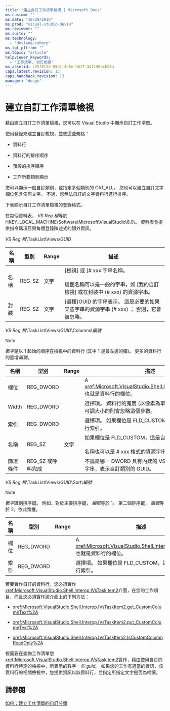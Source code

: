 ```yaml
---
title: "建立自訂工作清單檢視 | Microsoft Docs"
ms.custom: ""
ms.date: "10/29/2016"
ms.prod: "visual-studio-dev14"
ms.reviewer: ""
ms.suite: ""
ms.technology: 
  - "devlang-csharp"
ms.tgt_pltfrm: ""
ms.topic: "article"
helpviewer_keywords: 
  - "工作清單, 自訂檢視"
ms.assetid: c25f8f5d-55a1-4b5e-b617-3d1140bcb98a
caps.latest.revision: 13
caps.handback.revision: 13
manager: "douge"
---
```

# 建立自訂工作清單檢視
藉由建立自訂工作清單檢視，您可以在 Visual Studio 中顯示自訂工作清單。  
  
 使用登錄來建立自訂檢視，並使這些規格：  
  
-   資料行  
  
-   資料行的排序順序  
  
-   預設的排序順序  
  
-   工作所要類別顯示  
  
 您可以顯示一個自訂類別，或指定多個類別的 CAT\_ALL。  您也可以建立自訂文字欄位包含任何文字。  不過，您無法自訂的文字資料行進行排序。  
  
 下表顯示自訂工作清單檢視的登錄格式。  
  
 在每個資料表，  *VS Reg 根*等於 HKEY\_LOCAL\_MACHINE\\Software\\Microsoft\\VisualStudio\\8.0\\。  資料表會提供指令碼項目與每個登錄陳述式的額外資訊。  
  
 *VS Reg 根*\\TaskList\\Views\\*GUID*  
  
|名稱|型別|Range|描述|  
|--------|--------|-----------|--------|  
|名稱|REG\_SZ|文字|\[檢視\] 或 \[\# xxx 字串名稱。<br /><br /> 這個名稱可以是一般的字串，如 \[我的自訂檢視\] 或在封裝中 \(\# xxx\) 的資源字串。|  
|封裝|REG\_SZ|文字|\[選擇\]GUID 的字串表示。  這是必要的如果某些字串的資源字串 \(\# xxx\) ； 否則，它會被忽略。|  
  
 *VS Reg 根*\\TaskList\\Views\\*GUID*\\Columns\\*編號*  
  
> [!NOTE]
>  *數字*是以 1 起始的順序在檢視中的資料行 \(其中 1 是最左邊的欄\)。  更多的資料行的遞增*編號*。  
  
|名稱|型別|Range|描述|  
|--------|--------|-----------|--------|  
|欄位|REG\_DWORD||A <xref:Microsoft.VisualStudio.Shell.Interop.VSTASKFIELD>也就是資料行的欄位。|  
|Width|REG\_DWORD||選擇項。  資料行的寬度 \(以像素為單位\)。  如果資料行不是可調大小的則會忽略這個參數。|  
|索引|REG\_DWORD||選擇項。  如果欄位是 FLD\_CUSTOM，這會是自訂的資料行索引。|  
|名稱|REG\_SZ|文字|如果欄位是 FLD\_CUSTOM，這是自訂的資料行名稱。<br /><br /> 名稱也可以是 \# xxx 格式的資源字串。|  
|篩選條件|REG\_SZ 或呼叫完成||不論是哪一 DWORD 具有內建的 VSTASKCATEGORY 或字串，表示自訂類別的 GUID。|  
  
 *VS Reg 根*\\TaskList\\Views\\*GUID*\\Sort\\*編號*  
  
> [!NOTE]
>  *數字*識別排序鍵。  例如，對於主要排序鍵， *編號*等於 1。  第二個排序鍵， *編號*等於 2，依此類推。  
  
|名稱|型別|Range|描述|  
|--------|--------|-----------|--------|  
|欄位|REG\_DWORD||A <xref:Microsoft.VisualStudio.Shell.Interop.VSTASKFIELD>也就是資料行的欄位。|  
|索引|REG\_DWORD||選擇項。  如果欄位是 FLD\_CUSTOM，這會是自訂的資料行索引。|  
  
 若要實作自訂的資料行，您必須實作<xref:Microsoft.VisualStudio.Shell.Interop.IVsTaskItem2>介面，在您的工作項目，而且您必須實作該介面上的下列方法：  
  
-   <xref:Microsoft.VisualStudio.Shell.Interop.IVsTaskItem2.get_CustomColumnText%2A>  
  
-   <xref:Microsoft.VisualStudio.Shell.Interop.IVsTaskItem2.put_CustomColumnText%2A>  
  
-   <xref:Microsoft.VisualStudio.Shell.Interop.IVsTaskItem2.IsCustomColumnReadOnly%2A>  
  
 視需要在查詢工作清單您<xref:Microsoft.VisualStudio.Shell.Interop.IVsTaskItem2>實作，藉由使用自訂的資料行特定的檢視中，所表示的數字*一些 guid*。  如果您的工作有適當的資訊，該資料行的相關檢視中，您提供資訊以該資料行，並指定所指定文字是否為唯讀。  
  
## 請參閱  
 [如何：建立工作清單的自訂分類](../misc/how-to-create-custom-categories-of-task-lists.md)